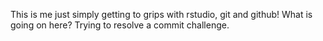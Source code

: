 This is me just simply getting to grips with rstudio, git and github!
What is going on here? Trying to resolve a commit challenge.
